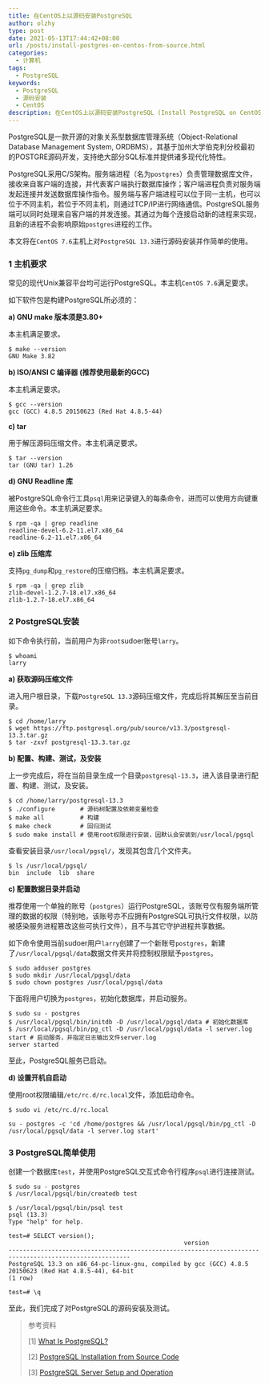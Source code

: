 ```yaml
---
title: 在CentOS上以源码安装PostgreSQL
author: olzhy
type: post
date: 2021-05-13T17:44:42+08:00
url: /posts/install-postgres-on-centos-from-source.html
categories:
  - 计算机
tags:
  - PostgreSQL
keywords:
  - PostgreSQL
  - 源码安装
  - CentOS
description: 在CentOS上以源码安装PostgreSQL (Install PostgreSQL on CentOS from Source)
---
```

PostgreSQL是一款开源的对象关系型数据库管理系统（Object-Relational Database Management System, ORDBMS），其基于加州大学伯克利分校最初的POSTGRE源码开发，支持绝大部分SQL标准并提供诸多现代化特性。

PostgreSQL采用C/S架构。服务端进程（名为`postgres`）负责管理数据库文件，接收来自客户端的连接，并代表客户端执行数据库操作；客户端进程负责对服务端发起连接并发送数据库操作指令。服务端与客户端进程可以位于同一主机，也可以位于不同主机，若位于不同主机，则通过TCP/IP进行网络通信。PostgreSQL服务端可以同时处理来自客户端的并发连接。其通过为每个连接启动新的进程来实现，且新的进程不会影响原始`postgres`进程的工作。

本文将在`CentOS 7.6`主机上对`PostgreSQL 13.3`进行源码安装并作简单的使用。

### 1 主机要求

常见的现代Unix兼容平台均可运行PostgreSQL。本主机`CentOS 7.6`满足要求。

如下软件包是构建PostgreSQL所必须的：

**a) GNU make 版本须是3.80+**

本主机满足要求。

```shell
$ make --version
GNU Make 3.82
```

**b) ISO/ANSI C 编译器 (推荐使用最新的GCC)**

本主机满足要求。

```shell
$ gcc --version
gcc (GCC) 4.8.5 20150623 (Red Hat 4.8.5-44)
```

**c) tar**

用于解压源码压缩文件。本主机满足要求。

```shell
$ tar --version
tar (GNU tar) 1.26
```

**d) GNU Readline 库**

被PostgreSQL命令行工具`psql`用来记录键入的每条命令，进而可以使用方向键重用这些命令。本主机满足要求。

```shell
$ rpm -qa | grep readline
readline-devel-6.2-11.el7.x86_64
readline-6.2-11.el7.x86_64
```

**e) zlib 压缩库**

支持`pg_dump`和`pg_restore`的压缩归档。本主机满足要求。

```shell
$ rpm -qa | grep zlib
zlib-devel-1.2.7-18.el7.x86_64
zlib-1.2.7-18.el7.x86_64
```

### 2 PostgreSQL安装

如下命令执行前，当前用户为非`root`sudoer账号`larry`。

```shell
$ whoami
larry
```

**a) 获取源码压缩文件**

进入用户根目录，下载`PostgreSQL 13.3`源码压缩文件，完成后将其解压至当前目录。

```shell
$ cd /home/larry
$ wget https://ftp.postgresql.org/pub/source/v13.3/postgresql-13.3.tar.gz
$ tar -zxvf postgresql-13.3.tar.gz
```

**b) 配置、构建、测试，及安装**

上一步完成后，将在当前目录生成一个目录`postgresql-13.3`，进入该目录进行配置、构建、测试，及安装。

```shell
$ cd /home/larry/postgresql-13.3
$ ./configure       # 源码树配置及依赖变量检查
$ make all          # 构建
$ make check        # 回归测试
$ sudo make install # 使用root权限进行安装，因默认会安装到/usr/local/pgsql
```

查看安装目录`/usr/local/pgsql/`，发现其包含几个文件夹。

```shell
$ ls /usr/local/pgsql/
bin  include  lib  share
```

**c) 配置数据目录并启动**

推荐使用一个单独的账号（`postgres`）运行PostgreSQL，该账号仅有服务端所管理的数据的权限（特别地，该账号亦不应拥有PostgreSQL可执行文件权限，以防被感染服务进程篡改这些可执行文件），且不与其它守护进程共享数据。

如下命令使用当前sudoer用户`larry`创建了一个新账号`postgres`，新建了`/usr/local/pgsql/data`数据文件夹并将控制权限赋予`postgres`。

```shell
$ sudo adduser postgres
$ sudo mkdir /usr/local/pgsql/data
$ sudo chown postgres /usr/local/pgsql/data
```

下面将用户切换为`postgres`，初始化数据库，并启动服务。

```shell
$ sudo su - postgres
$ /usr/local/pgsql/bin/initdb -D /usr/local/pgsql/data # 初始化数据库
$ /usr/local/pgsql/bin/pg_ctl -D /usr/local/pgsql/data -l server.log start # 启动服务，并指定日志输出文件server.log
server started
```

至此，PostgreSQL服务已启动。

**d) 设置开机自启动**

使用root权限编辑`/etc/rc.d/rc.local`文件，添加启动命令。

```shell
$ sudo vi /etc/rc.d/rc.local
```

```shell
su - postgres -c 'cd /home/postgres && /usr/local/pgsql/bin/pg_ctl -D /usr/local/pgsql/data -l server.log start'
```

### 3 PostgreSQL简单使用

创建一个数据库`test`，并使用PostgreSQL交互式命令行程序`psql`进行连接测试。

```shell
$ sudo su - postgres
$ /usr/local/pgsql/bin/createdb test
```

```text
$ /usr/local/pgsql/bin/psql test
psql (13.3)
Type "help" for help.

test=# SELECT version();
                                                 version                                                 
--------------------------------------------------------------------------------------------------------
PostgreSQL 13.3 on x86_64-pc-linux-gnu, compiled by gcc (GCC) 4.8.5 20150623 (Red Hat 4.8.5-44), 64-bit
(1 row)

test=# \q
```

至此，我们完成了对PostgreSQL的源码安装及测试。

> 参考资料
>
> [1] [What Is PostgreSQL?](https://www.postgresql.org/docs/current/intro-whatis.html)
>
> [2] [PostgreSQL Installation from Source Code](https://www.postgresql.org/docs/current/installation.html)
>
> [3] [PostgreSQL Server Setup and Operation](hhttps://www.postgresql.org/docs/current/runtime.html)